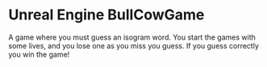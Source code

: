 # Unreal Engine BullCowGame

A game where you must guess an isogram word. You start the games with some lives, and you lose one as you miss you guess. If you guess correctly you win the game!